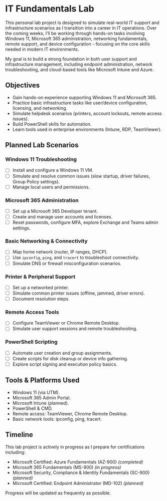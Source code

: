 # IT Fundamentals Lab

This personal lab project is designed to simulate real-world IT support and infrastructure scenarios as I transition into a career in IT operations. Over the coming weeks, I’ll be working through hands-on tasks involving Windows 11, Microsoft 365 administration, networking fundamentals, remote support, and device configuration - focusing on the core skills needed in modern IT environments.

My goal is to build a strong foundation in both user support and infrastructure management, including endpoint administration, network troubleshooting, and cloud-based tools like Microsoft Intune and Azure.

## Objectives
- Gain hands-on experience supporting Windows 11 and Microsoft 365.
- Practice basic infrastructure tasks like user/device configuration, licensing, and networking.
- Simulate helpdesk scenarios (printers, account lockouts, remote access issues).
- Build PowerShell skills for automation.
- Learn tools used in enterprise environments (Intune, RDP, TeamViewer).

## Planned Lab Scenarios

### Windows 11 Troubleshooting
- [ ] Install and configure a Windows 11 VM.
- [ ] Simulate and resolve common issues (slow startup, driver failures, Group Policy settings).
- [ ] Manage local users and permissions.

### Microsoft 365 Administration
- [ ] Set up a Microsoft 365 Developer tenant.
- [ ] Create and manage user accounts and licenses.
- [ ] Reset passwords, configure MFA, explore Exchange and Teams admin settings.

### Basic Networking & Connectivity
- [ ] Map home network (router, IP ranges, DHCP).
- [ ] Use `ipconfig`, `ping`, and `tracert` to troubleshoot connectivity.
- [ ] Simulate DNS or firewall misconfiguration scenarios.

### Printer & Peripheral Support
- [ ] Set up a networked printer.
- [ ] Simulate common printer issues (offline, jammed, driver errors).
- [ ] Document resolution steps.

### Remote Access Tools
- [ ] Configure TeamViewer or Chrome Remote Desktop.
- [ ] Simulate user support sessions and remote troubleshooting.

### PowerShell Scripting
- [ ] Automate user creation and group assignments.
- [ ] Create scripts for disk cleanup or device info gathering.
- [ ] Explore script signing and execution policy basics.

## Tools & Platforms Used
- Windows 11 (via UTM).
- Microsoft 365 Admin Portal.
- Microsoft Intune (planned).
- PowerShell & CMD.
- Remote access: TeamViewer, Chrome Remote Desktop.
- Basic network tools: ipconfig, ping, tracert.

## Timeline
This lab project is actively in progress as I prepare for certifications including:
- Microsoft Certified: Azure Fundamentals (AZ-900) *(completed)*
- Microsoft 365 Fundamentals (MS-900) *(in progress)*
- Microsoft Security, Compliance & Identity Fundamentals (SC-900) *(planned)*
- Microsoft Certified: Endpoint Administrator (MD-102) *(planned)*

Progress will be updated as frequently as possible.
